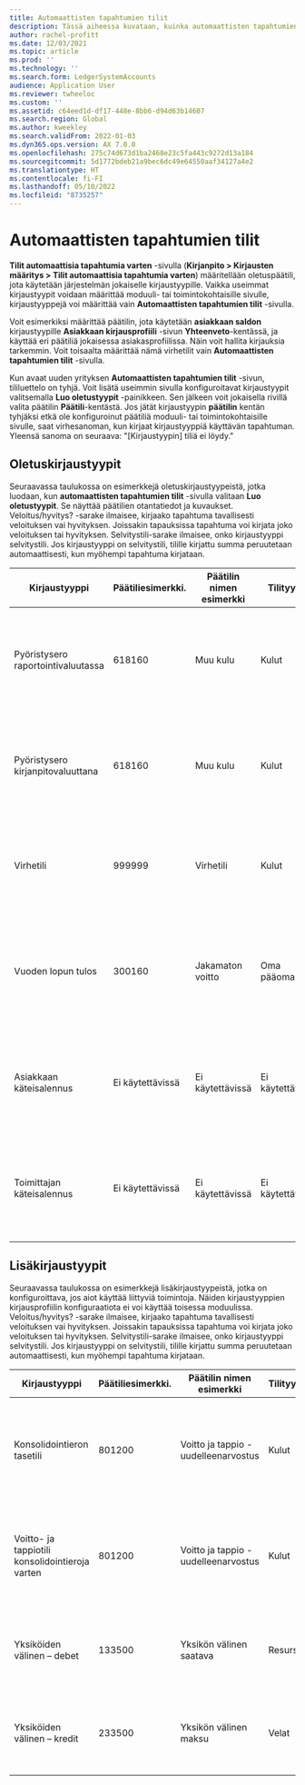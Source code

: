 ```yaml
---
title: Automaattisten tapahtumien tilit
description: Tässä aiheessa kuvataan, kuinka automaattisten tapahtumien tilejä käytetään kirjattaessa Microsoft Dynamics 365:n kautta, sekä esimerkkejä automaattisten tapahtumien avaintileistä.
author: rachel-profitt
ms.date: 12/03/2021
ms.topic: article
ms.prod: ''
ms.technology: ''
ms.search.form: LedgerSystemAccounts
audience: Application User
ms.reviewer: twheeloc
ms.custom: ''
ms.assetid: c64eed1d-df17-448e-8bb6-d94d63b14607
ms.search.region: Global
ms.author: kweekley
ms.search.validFrom: 2022-01-03
ms.dyn365.ops.version: AX 7.0.0
ms.openlocfilehash: 275c74d673d1ba2468e23c5fa443c9272d13a184
ms.sourcegitcommit: 5d1772bdeb21a9bec6dc49e64550aaf34127a4e2
ms.translationtype: HT
ms.contentlocale: fi-FI
ms.lasthandoff: 05/10/2022
ms.locfileid: "8735257"
---
```

# <a name="accounts-for-automatic-transactions"></a>Automaattisten tapahtumien tilit

**Tilit automaattisia tapahtumia varten** -sivulla (**Kirjanpito &gt; Kirjausten määritys &gt; Tilit automaattisia tapahtumia varten**) määritellään oletuspäätili, jota käytetään järjestelmän jokaiselle kirjaustyypille. Vaikka useimmat kirjaustyypit voidaan määrittää moduuli- tai toimintokohtaisille sivulle, kirjaustyyppejä voi määrittää vain **Automaattisten tapahtumien tilit** -sivulla.

Voit esimerkiksi määrittää päätilin, jota käytetään **asiakkaan saldon** kirjaustyypille **Asiakkaan kirjausprofiili** -sivun **Yhteenveto**-kentässä, ja käyttää eri päätiliä jokaisessa asiakasprofiilissa. Näin voit hallita kirjauksia tarkemmin. Voit toisaalta määrittää nämä virhetilit vain **Automaattisten tapahtumien tilit** -sivulla.

Kun avaat uuden yrityksen **Automaattisten tapahtumien tilit** -sivun, tililuettelo on tyhjä. Voit lisätä useimmin sivulla konfiguroitavat kirjaustyypit valitsemalla **Luo oletustyypit** -painikkeen. Sen jälkeen voit jokaisella rivillä valita päätilin **Päätili**-kentästä. Jos jätät kirjaustyypin **päätilin** kentän tyhjäksi etkä ole konfiguroinut päätiliä moduuli- tai toimintokohtaisille sivulle, saat virhesanoman, kun kirjaat kirjaustyyppiä käyttävän tapahtuman. Yleensä sanoma on seuraava: "\[Kirjaustyypin\] tiliä ei löydy."

## <a name="default-posting-types"></a>Oletuskirjaustyypit

Seuraavassa taulukossa on esimerkkejä oletuskirjaustyypeistä, jotka luodaan, kun **automaattisten tapahtumien tilit** -sivulla valitaan **Luo oletustyypit**. Se näyttää päätilien otantatiedot ja kuvaukset. Veloitus/hyvitys? -sarake ilmaisee, kirjaako tapahtuma tavallisesti veloituksen vai hyvityksen. Joissakin tapauksissa tapahtuma voi kirjata joko veloituksen tai hyvityksen. Selvitystili-sarake ilmaisee, onko kirjaustyyppi selvitystili. Jos kirjaustyyppi on selvitystili, tilille kirjattu summa peruutetaan automaattisesti, kun myöhempi tapahtuma kirjataan.

| Kirjaustyyppi | Päätiliesimerkki. | Päätilin nimen esimerkki | Tilityyppi | Veloitus/hyvitys? | Selvitystili | Kuvaus |
|--------------|----------------------|---------------------------|--------------|---------------|------------------|-------------|
| Pyöristysero raportointivaluutassa | 618160 | Muu kulu | Kulut | Molemmat | Ei | Tätä kirjaustyyppiä käytetään, kun tapahtuman summa muunnetaan raportointivaluutaksi, kun tapahtuman summa muunnetaan ulkomaan valuuttana. |
| Pyöristysero kirjanpitovaluuttana | 618160 | Muu kulu | Kulut | Molemmat | Ei | Tätä kirjaustyyppiä käytetään, kun tapahtuman summa muunnetaan kirjanpitovaluutaksi, kun tapahtuman summa muunnetaan ulkomaan valuuttana. |
| Virhetili | 999999 | Virhetili | Kulut | Molemmat | Ei | Tätä kirjaustyyppiä käytetään, kun järjestelmässä tapahtuu virhe. Tili on vahvistettava joka kausi, ja mahdolliset virheet on korjattava. |
| Vuoden lopun tulos | 300160 | Jakamaton voitto | Oma pääoma | Molemmat | Ei | Tätä kirjaustyyppiä käytetään, kun vuoden lopun sulkemisprosessi suoritetaan **tulos**-tyypin tilien saldon siirtoa varten päätilille, joka on valittu vuoden lopputulosta varten. |
| Asiakkaan käteisalennus | Ei käytettävissä | Ei käytettävissä | Ei käytettävissä | Ei käytettävissä | Ei | **Automaattisten tapahtumien tilit** -sivulla määritettyä kirjaustyyppiä ei käytetä. Päätili on pakollinen, kun käteisalennukset määritetään myyntireskontrassa.|
| Toimittajan käteisalennus | Ei käytettävissä | Ei käytettävissä | Ei käytettävissä | Ei käytettävissä | Ei | **Automaattisten tapahtumien tilit** -sivulla määritettyä kirjaustyyppiä ei käytetä. Päätili on pakollinen, kun käteisalennukset määritetään ostoreskontrassa. |

## <a name="additional-posting-types"></a>Lisäkirjaustyypit

Seuraavassa taulukossa on esimerkkejä lisäkirjaustyypeistä, jotka on konfiguroittava, jos aiot käyttää liittyviä toimintoja. Näiden kirjaustyyppien kirjausprofiilin konfiguraatiota ei voi käyttää toisessa moduulissa. Veloitus/hyvitys? -sarake ilmaisee, kirjaako tapahtuma tavallisesti veloituksen vai hyvityksen. Joissakin tapauksissa tapahtuma voi kirjata joko veloituksen tai hyvityksen. Selvitystili-sarake ilmaisee, onko kirjaustyyppi selvitystili. Jos kirjaustyyppi on selvitystili, tilille kirjattu summa peruutetaan automaattisesti, kun myöhempi tapahtuma kirjataan.

| Kirjaustyyppi | Päätiliesimerkki. | Päätilin nimen esimerkki | Tilityyppi | Veloitus/hyvitys? | Selvitystili | Kuvaus |
|--------------|----------------------|---------------------------|--------------|---------------|------------------|-------------|
| Konsolidointieron tasetili | 801200 | Voitto ja tappio - uudelleenarvostus | Kulut | Molemmat | Ei | Tätä kirjaustyyppiä käytetään, kun suoritat konsolidoinnin, johon liittyy valuutan uudelleenarvostus, ja uudelleenarvostuksen aikana tapahtuu sentin eroja. |
| Voitto- ja tappiotili konsolidointieroja varten | 801200 | Voitto ja tappio - uudelleenarvostus | Kulut | Molemmat | Ei | Tätä kirjaustyyppiä käytetään, kun suoritat konsolidoinnin, johon liittyy valuutan uudelleenarvostus, ja uudelleenarvostuksen aikana tapahtuu sentin eroja. |
| Yksiköiden välinen – debet | 133500 | Yksikön välinen saatava | Resurssi | Debit | Ei | Tätä kirjaustyyppiä käytetään, kun valitset **kirjanpito**-sivulta täsmäyttävän dimension eikä kirjatun tapahtuman dimensio täsmää. |
| Yksiköiden välinen – kredit | 233500 | Yksikön välinen maksu | Velat | Luotto | Ei | Tätä kirjaustyyppiä käytetään, kun valitset **kirjanpito**-sivulta täsmäyttävän dimension eikä kirjatun tapahtuman dimensio täsmää. |
